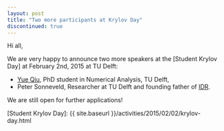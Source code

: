 ```yaml
---
layout: post
title: "Two more participants at Krylov Day"
discontinued: true
---
```


Hi all,

We are very happy to announce two more speakers at the [Student Krylov Day] at February 2nd, 2015 at TU Delft:

* [Yue Qiu], PhD student in Numerical Analysis, TU Delft,
* Peter Sonneveld, Researcher at TU Delft and founding father of [IDR].

We are still open for further applications!

[Yue Qiu]: http://ta.twi.tudelft.nl/nw/users/yueqiu/
[IDR]: http://ta.twi.tudelft.nl/nw/users/gijzen/IDR.html
[Student Krylov Day]: {{ site.baseurl }}/activities/2015/02/02/krylov-day.html
